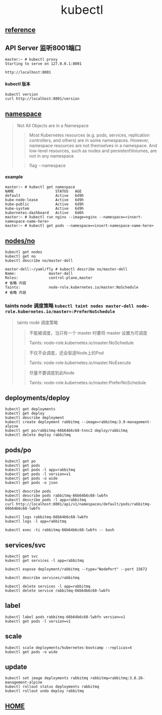 <div style="text-align: center;font-size: 40px;">kubectl</div>

## [reference](https://kubernetes.io/docs/reference/kubectl/overview/)

## API Server 监听8001端口

```shell
master:~ # kubectl proxy
Starting to serve on 127.0.0.1:8001

http://localhost:8001
```

#### kubectl 版本

```shell
kubectl version
curl http://localhost:8001/version
```

## [namespace](https://kubernetes.io/docs/concepts/overview/working-with-objects/namespaces/)

> Not All Objects are in a Namespace
> > Most Kubernetes resources (e.g. pods, services, replication controllers, and others) are in some namespaces. However, namespace resources are not themselves in a namespace. And low-level resources, such as nodes and persistentVolumes, are not in any namespace
>
> > flag --namespace

#### example

```shell
master:~ # kubectl get namespace
NAME                   STATUS   AGE
default                Active   6d9h
kube-node-lease        Active   6d9h
kube-public            Active   6d9h
kube-system            Active   6d9h
kubernetes-dashboard   Active   6d6h
master:~ # kubectl run nginx --image=nginx --namespace=<insert-namespace-name-here>
master:~ # kubectl get pods --namespace=<insert-namespace-name-here>
```

## [nodes/no](https://kubernetes.io/docs/concepts/architecture/nodes/)

```shell
kubectl get nodes
kubectl get no
kubectl describe no/master-dell

master-dell:~/yaml/fly # kubectl describe no/master-dell
Name:               master-dell
Roles:              control-plane,master
# 省略 内容
Taints:             node-role.kubernetes.io/master:NoSchedule
# 省略 内容
```

### taints node 调度策略 `kubectl taint nodes master-dell node-role.kubernetes.io/master=:PreferNoSchedule`

> taints node 调度策略
> >不能被调度，当只有一个 master 时要将 master 设置为可调度 
> >
> >Taints:             node-role.kubernetes.io/master:NoSchedule
>
> >不仅不会调度，还会驱逐Node上的Pod
> >
> >Taints:             node-role.kubernetes.io/master:NoExecute
> 
> >尽量不要调度到此Node
> >
> >Taints:             node-role.kubernetes.io/master:PreferNoSchedule


## deployments/deploy

```shell
kubectl get deployments
kubectl get deploy
kubectl describe deployment
kubectl create deployment rabbitmq --image=rabbitmq:3.9-management-alpine
kubectl get po/rabbitmq-66b64b6c68-tnnc2 deploy/rabbitmq
kubectl delete deploy rabbitmq
```

## pods/po

```shell
kubectl get po
kubectl get pods
kubectl get pods -l app=rabbitmq
kubectl get pods -l version=v1
kubectl get pods -o wide
kubectl get pods -o json

kubectl describe pods
kubectl describe pods rabbitmq-66b64b6c68-lwbfn
kubectl describe pods -l app=rabbitmq
curl http://localhost:8001/api/v1/namespaces/default/pods/rabbitmq-66b64b6c68-lwbfn

kubectl logs rabbitmq-66b64b6c68-lwbfn
kubectl logs -l app=rabbitmq

kubectl exec -ti rabbitmq-66b64b6c68-lwbfn -- bash
```

## services/svc

```shell
kubectl get svc
kubectl get services -l app=rabbitmq

kubectl expose deployment/rabbitmq --type="NodePort" --port 15672

kubectl describe services/rabbitmq

kubectl delete services -l app=rabbitmq
kubectl delete service rabbitmq-66b64b6c68-lwbfn
```

## label

```shell
kubectl label pods rabbitmq-66b64b6c68-lwbfn version=v1
kubectl get pods -l version=v1
```

## scale

```shell
kubectl scale deployments/kubernetes-bootcamp --replicas=4
kubectl get pods -o wide
```

## update

```shell
kubectl set image deployments rabbitmq rabbitmq=rabbitmq:3.8.26-management-alpine
kubectl rollout status deployments rabbitmq
kubectl rollout undo deploy rabbitmq
```

## [HOME](../../../index.md)